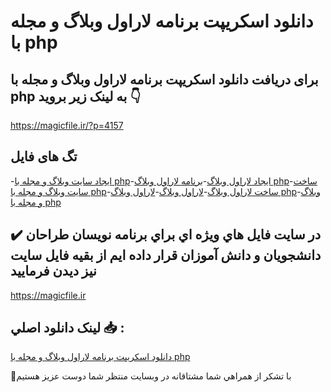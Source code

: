# دانلود اسکریپت برنامه لاراول وبلاگ و مجله با php

## برای دریافت دانلود اسکریپت برنامه لاراول وبلاگ و مجله با php به لینک زیر بروید 👇

https://magicfile.ir/?p=4157

## تگ های فایل

-[ایجاد سایت وبلاگ و مجله با php](https://magicfile.ir/product/%d8%a7%d8%b3%da%a9%d8%b1%db%8c%d9%be%d8%aa%d8%a8%d8%b1%d9%86%d8%a7%d9%85%d9%87-%d9%84%d8%a7%d8%b1%d8%a7%d9%88%d9%84-%d9%88%d8%a8%d9%84%d8%a7%da%af-%d9%88-%d9%85%d8%ac%d9%84%d9%87-%d8%a8%d8%a7-php/)-[ایجاد لاراول وبلاگ](https://magicfile.ir/product/%d8%a7%d8%b3%da%a9%d8%b1%db%8c%d9%be%d8%aa%d8%a8%d8%b1%d9%86%d8%a7%d9%85%d9%87-%d9%84%d8%a7%d8%b1%d8%a7%d9%88%d9%84-%d9%88%d8%a8%d9%84%d8%a7%da%af-%d9%88-%d9%85%d8%ac%d9%84%d9%87-%d8%a8%d8%a7-php/)-[برنامه لاراول وبلاگ php](https://magicfile.ir/product/%d8%a7%d8%b3%da%a9%d8%b1%db%8c%d9%be%d8%aa%d8%a8%d8%b1%d9%86%d8%a7%d9%85%d9%87-%d9%84%d8%a7%d8%b1%d8%a7%d9%88%d9%84-%d9%88%d8%a8%d9%84%d8%a7%da%af-%d9%88-%d9%85%d8%ac%d9%84%d9%87-%d8%a8%d8%a7-php/)-[ساخت سایت وبلاگ و مجله با php](https://magicfile.ir/product/%d8%a7%d8%b3%da%a9%d8%b1%db%8c%d9%be%d8%aa%d8%a8%d8%b1%d9%86%d8%a7%d9%85%d9%87-%d9%84%d8%a7%d8%b1%d8%a7%d9%88%d9%84-%d9%88%d8%a8%d9%84%d8%a7%da%af-%d9%88-%d9%85%d8%ac%d9%84%d9%87-%d8%a8%d8%a7-php/)-[ساخت لاراول وبلاگ](https://magicfile.ir/product/%d8%a7%d8%b3%da%a9%d8%b1%db%8c%d9%be%d8%aa%d8%a8%d8%b1%d9%86%d8%a7%d9%85%d9%87-%d9%84%d8%a7%d8%b1%d8%a7%d9%88%d9%84-%d9%88%d8%a8%d9%84%d8%a7%da%af-%d9%88-%d9%85%d8%ac%d9%84%d9%87-%d8%a8%d8%a7-php/)-[لاراول وبلاگ](https://magicfile.ir/product/%d8%a7%d8%b3%da%a9%d8%b1%db%8c%d9%be%d8%aa%d8%a8%d8%b1%d9%86%d8%a7%d9%85%d9%87-%d9%84%d8%a7%d8%b1%d8%a7%d9%88%d9%84-%d9%88%d8%a8%d9%84%d8%a7%da%af-%d9%88-%d9%85%d8%ac%d9%84%d9%87-%d8%a8%d8%a7-php/)-[لاراول وبلاگ php](https://magicfile.ir/product/%d8%a7%d8%b3%da%a9%d8%b1%db%8c%d9%be%d8%aa%d8%a8%d8%b1%d9%86%d8%a7%d9%85%d9%87-%d9%84%d8%a7%d8%b1%d8%a7%d9%88%d9%84-%d9%88%d8%a8%d9%84%d8%a7%da%af-%d9%88-%d9%85%d8%ac%d9%84%d9%87-%d8%a8%d8%a7-php/)-[وبلاگ و مجله با php](https://magicfile.ir/product/%d8%a7%d8%b3%da%a9%d8%b1%db%8c%d9%be%d8%aa%d8%a8%d8%b1%d9%86%d8%a7%d9%85%d9%87-%d9%84%d8%a7%d8%b1%d8%a7%d9%88%d9%84-%d9%88%d8%a8%d9%84%d8%a7%da%af-%d9%88-%d9%85%d8%ac%d9%84%d9%87-%d8%a8%d8%a7-php/)

## ✔️ در سايت فايل هاي ويژه اي براي برنامه نويسان طراحان دانشجويان و دانش آموزان قرار داده ايم از بقيه فايل سايت نيز ديدن فرماييد

https://magicfile.ir


## لينک دانلود اصلي 📥 :

[دانلود اسکریپت برنامه لاراول وبلاگ و مجله با php](https://magicfile.ir/product/%d8%a7%d8%b3%da%a9%d8%b1%db%8c%d9%be%d8%aa%d8%a8%d8%b1%d9%86%d8%a7%d9%85%d9%87-%d9%84%d8%a7%d8%b1%d8%a7%d9%88%d9%84-%d9%88%d8%a8%d9%84%d8%a7%da%af-%d9%88-%d9%85%d8%ac%d9%84%d9%87-%d8%a8%d8%a7-php/) 


🙏با تشکر از همراهي شما مشتاقانه در وبسایت منتظر شما دوست عزیز هستیم

